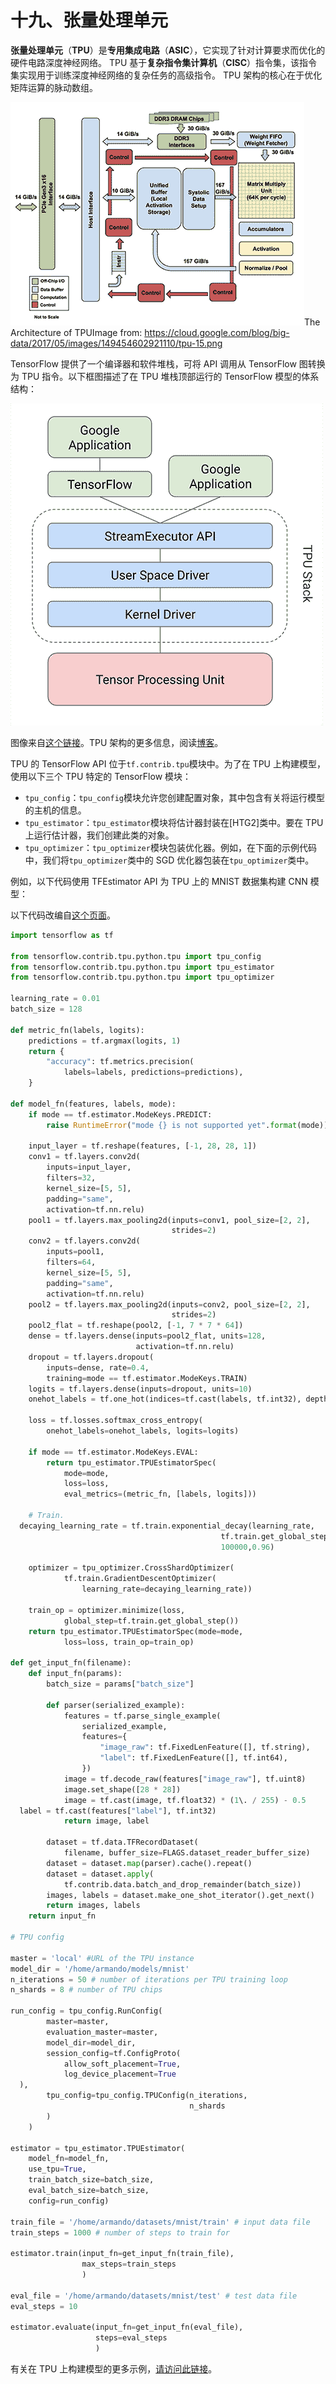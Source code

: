 # 十九、张量处理单元

**张量处理单元**（**TPU**）是**专用集成电路**（**ASIC**），它实现了针对计算要求而优化的硬件电路深度神经网络。 TPU 基于**复杂指令集计算机**（**CISC**）指令集，该指令集实现用于训练深度神经网络的复杂任务的高级指令。 TPU 架构的核心在于优化矩阵运算的脉动数组。

![](img/1dc1da7c-6209-49fc-b670-698bcc3c4d42.png)The Architecture of TPUImage from: https://cloud.google.com/blog/big-data/2017/05/images/149454602921110/tpu-15.png

TensorFlow 提供了一个编译器和软件堆栈，可将 API 调用从 TensorFlow 图转换为 TPU 指令。以下框图描述了在 TPU 堆栈顶部运行的 TensorFlow 模型的体系结构：

![](img/d57598de-e922-4cfe-941c-883553bf35e0.png)

图像来自[这个链接](https://cloud.google.com/blog/big-data/2017/05/images/149454602921110/tpu-2.png)。TPU 架构的更多信息，阅读[博客](https://cloud.google.com/blog/big-data/2017/05/an-in-depth-look-at-googles-first-tensor-processing-unit-tpu)。

TPU 的 TensorFlow API 位于`tf.contrib.tpu`模块中。为了在 TPU 上构建模型，使用以下三个 TPU 特定的 TensorFlow 模块：

*   `tpu_config`：`tpu_config`模块允许您创建配置对象，其中包含有关将运行模型的主机的信息。
*   `tpu_estimator`：`tpu_estimator`模块将估计器封装在[H​​TG2]类中。要在 TPU 上运行估计器，我们创建此类的对象。
*   `tpu_optimizer`：`tpu_optimizer`模块包装优化器。例如，在下面的示例代码中，我们将`tpu_optimizer`类中的 SGD 优化器包装在`tpu_optimizer`类中。

例如，以下代码使用 TFEstimator API 为 TPU 上的 MNIST 数据集构建 CNN 模型：

以下代码改编自[这个页面](https://github.com/tensorflow/tpu-demos/blob/master/cloud_tpu/models/mnist/mnist.py)。

```py
import tensorflow as tf

from tensorflow.contrib.tpu.python.tpu import tpu_config
from tensorflow.contrib.tpu.python.tpu import tpu_estimator
from tensorflow.contrib.tpu.python.tpu import tpu_optimizer

learning_rate = 0.01
batch_size = 128

def metric_fn(labels, logits):
    predictions = tf.argmax(logits, 1)
    return {
        "accuracy": tf.metrics.precision(
            labels=labels, predictions=predictions),
    }

def model_fn(features, labels, mode):
    if mode == tf.estimator.ModeKeys.PREDICT:
        raise RuntimeError("mode {} is not supported yet".format(mode))

    input_layer = tf.reshape(features, [-1, 28, 28, 1])
    conv1 = tf.layers.conv2d(
        inputs=input_layer,
        filters=32,
        kernel_size=[5, 5],
        padding="same",
        activation=tf.nn.relu)
    pool1 = tf.layers.max_pooling2d(inputs=conv1, pool_size=[2, 2], 
                                    strides=2)
    conv2 = tf.layers.conv2d(
        inputs=pool1,
        filters=64,
        kernel_size=[5, 5],
        padding="same",
        activation=tf.nn.relu)
    pool2 = tf.layers.max_pooling2d(inputs=conv2, pool_size=[2, 2], 
                                    strides=2)
    pool2_flat = tf.reshape(pool2, [-1, 7 * 7 * 64])
    dense = tf.layers.dense(inputs=pool2_flat, units=128, 
                            activation=tf.nn.relu)
    dropout = tf.layers.dropout(
        inputs=dense, rate=0.4, 
        training=mode == tf.estimator.ModeKeys.TRAIN)
    logits = tf.layers.dense(inputs=dropout, units=10)
    onehot_labels = tf.one_hot(indices=tf.cast(labels, tf.int32), depth=10)

    loss = tf.losses.softmax_cross_entropy(
        onehot_labels=onehot_labels, logits=logits)

    if mode == tf.estimator.ModeKeys.EVAL:
        return tpu_estimator.TPUEstimatorSpec(
            mode=mode,
            loss=loss,
            eval_metrics=(metric_fn, [labels, logits]))

    # Train.
  decaying_learning_rate = tf.train.exponential_decay(learning_rate,
                                               tf.train.get_global_step(),
                                               100000,0.96)

    optimizer = tpu_optimizer.CrossShardOptimizer(
            tf.train.GradientDescentOptimizer(
                learning_rate=decaying_learning_rate))

    train_op = optimizer.minimize(loss, 
            global_step=tf.train.get_global_step())
    return tpu_estimator.TPUEstimatorSpec(mode=mode, 
            loss=loss, train_op=train_op)

def get_input_fn(filename):
    def input_fn(params):
        batch_size = params["batch_size"]

        def parser(serialized_example):
            features = tf.parse_single_example(
                serialized_example,
                features={
                    "image_raw": tf.FixedLenFeature([], tf.string),
                    "label": tf.FixedLenFeature([], tf.int64),
                })
            image = tf.decode_raw(features["image_raw"], tf.uint8)
            image.set_shape([28 * 28])
            image = tf.cast(image, tf.float32) * (1\. / 255) - 0.5
  label = tf.cast(features["label"], tf.int32)
            return image, label

        dataset = tf.data.TFRecordDataset(
            filename, buffer_size=FLAGS.dataset_reader_buffer_size)
        dataset = dataset.map(parser).cache().repeat()
        dataset = dataset.apply(
            tf.contrib.data.batch_and_drop_remainder(batch_size))
        images, labels = dataset.make_one_shot_iterator().get_next()
        return images, labels
    return input_fn

# TPU config

master = 'local' #URL of the TPU instance
model_dir = '/home/armando/models/mnist'
n_iterations = 50 # number of iterations per TPU training loop
n_shards = 8 # number of TPU chips

run_config = tpu_config.RunConfig(
        master=master,
        evaluation_master=master,
        model_dir=model_dir,
        session_config=tf.ConfigProto(
            allow_soft_placement=True,
            log_device_placement=True
  ),
        tpu_config=tpu_config.TPUConfig(n_iterations,
                                        n_shards
        )
    )

estimator = tpu_estimator.TPUEstimator(
    model_fn=model_fn,
    use_tpu=True,
    train_batch_size=batch_size,
    eval_batch_size=batch_size,
    config=run_config)

train_file = '/home/armando/datasets/mnist/train' # input data file
train_steps = 1000 # number of steps to train for

estimator.train(input_fn=get_input_fn(train_file),
                max_steps=train_steps
                )

eval_file = '/home/armando/datasets/mnist/test' # test data file
eval_steps = 10

estimator.evaluate(input_fn=get_input_fn(eval_file),
                   steps=eval_steps
                   )
```

有关在 TPU 上构建模型的更多示例，[请访问此链接](https://github.com/tensorflow/tpu-demos)。

